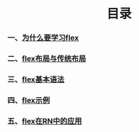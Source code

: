 # <center>目录</center>

### 一、[为什么要学习flex](/documents/为什么要学习flex.md)
### 二、[flex布局与传统布局](/documents/flex布局与传统布局.md)
### 三、[flex基本语法](/documents/flex基本语法.md)
### 四、[flex示例](/documents/flex示例.md)
### 五、[flex在RN中的应用](/documents/flex在RN中的应用.md)

